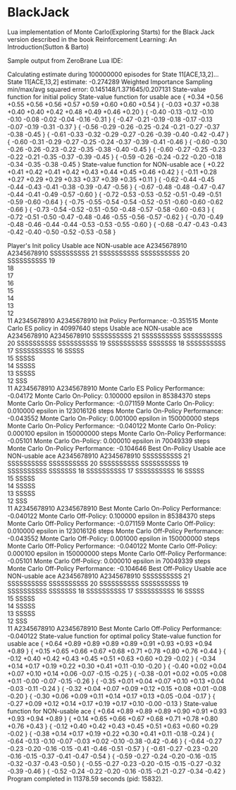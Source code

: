 # BlackJack

Lua implementation of Monte Carlo(Exploring Starts) for the Black Jack version described in the book Reinforcement Learning: An Introduction(Sutton & Barto)

Sample output from ZeroBrane Lua IDE:

Calculating estimate during 100000000 episodes for State 11[ACE,13,2]...
State 11[ACE,13,2] estimate: -0.274289
Weighted Importance Sampling min/max/avg squared error: 0.145148/1.371645/0.207131
State-value function for initial policy
State-value function for usable ace
{ +0.34 +0.56 +0.55 +0.56 +0.56 +0.57 +0.59 +0.60 +0.60 +0.54  }
{ -0.03 +0.37 +0.38 +0.40 +0.40 +0.42 +0.48 +0.49 +0.46 +0.20  }
{ -0.40 -0.13 -0.12 -0.10 -0.10 -0.08 -0.02 -0.04 -0.16 -0.31  }
{ -0.47 -0.21 -0.19 -0.18 -0.17 -0.13 -0.07 -0.19 -0.31 -0.37  }
{ -0.56 -0.29 -0.26 -0.25 -0.24 -0.21 -0.27 -0.37 -0.38 -0.45  }
{ -0.61 -0.33 -0.32 -0.29 -0.27 -0.26 -0.39 -0.40 -0.42 -0.47  }
{ -0.60 -0.31 -0.29 -0.27 -0.25 -0.24 -0.37 -0.39 -0.41 -0.46  }
{ -0.60 -0.30 -0.26 -0.26 -0.23 -0.22 -0.35 -0.38 -0.40 -0.45  }
{ -0.60 -0.27 -0.25 -0.23 -0.22 -0.21 -0.35 -0.37 -0.39 -0.45  }
{ -0.59 -0.26 -0.24 -0.22 -0.20 -0.18 -0.34 -0.35 -0.38 -0.45  }
State-value function for NON-usable ace
{ +0.22 +0.41 +0.42 +0.41 +0.42 +0.43 +0.44 +0.45 +0.46 +0.42  }
{ -0.11 +0.28 +0.27 +0.29 +0.29 +0.33 +0.37 +0.39 +0.35 +0.11  }
{ -0.62 -0.44 -0.45 -0.44 -0.43 -0.41 -0.38 -0.39 -0.47 -0.56  }
{ -0.67 -0.48 -0.48 -0.47 -0.47 -0.44 -0.41 -0.49 -0.57 -0.60  }
{ -0.72 -0.53 -0.53 -0.52 -0.51 -0.49 -0.51 -0.59 -0.60 -0.64  }
{ -0.75 -0.55 -0.54 -0.54 -0.52 -0.51 -0.60 -0.60 -0.62 -0.66  }
{ -0.73 -0.54 -0.52 -0.51 -0.50 -0.48 -0.57 -0.58 -0.60 -0.63  }
{ -0.72 -0.51 -0.50 -0.47 -0.48 -0.46 -0.55 -0.56 -0.57 -0.62  }
{ -0.70 -0.49 -0.48 -0.46 -0.44 -0.44 -0.53 -0.53 -0.55 -0.60  }
{ -0.68 -0.47 -0.43 -0.43 -0.42 -0.40 -0.50 -0.52 -0.53 -0.58  }


Player's Init policy
Usable ace    NON-usable ace
A2345678910   A2345678910
SSSSSSSSSS 21 SSSSSSSSSS
SSSSSSSSSS 20 SSSSSSSSSS
           19           
           18           
           17           
           16           
           15           
           14           
           13           
           12           
           11
A2345678910   A2345678910
Init Policy Performance: 	-0.351515
Monte Carlo ES policy in 40997640 steps
Usable ace    NON-usable ace
A2345678910   A2345678910
SSSSSSSSSS 21 SSSSSSSSSS
SSSSSSSSSS 20 SSSSSSSSSS
SSSSSSSSSS 19 SSSSSSSSSS
 SSSSSSS   18 SSSSSSSSSS
           17 SSSSSSSSSS
           16  SSSSS    
           15  SSSSS    
           14  SSSSS    
           13  SSSSS    
           12    SSS    
           11
A2345678910   A2345678910
Monte Carlo ES Policy Performance: 	-0.04172
Monte Carlo On-Policy: 0.100000 epsilon in 85384370 steps
Monte Carlo On-Policy Performance: 	-0.071159
Monte Carlo On-Policy: 0.010000 epsilon in 123016126 steps
Monte Carlo On-Policy Performance: 	-0.043552
Monte Carlo On-Policy: 0.001000 epsilon in 150000000 steps
Monte Carlo On-Policy Performance: 	-0.040122
Monte Carlo On-Policy: 0.000100 epsilon in 150000000 steps
Monte Carlo On-Policy Performance: 	-0.05101
Monte Carlo On-Policy: 0.000010 epsilon in 70049339 steps
Monte Carlo On-Policy Performance: 	-0.104646
Best On-Policy
Usable ace    NON-usable ace
A2345678910   A2345678910
SSSSSSSSSS 21 SSSSSSSSSS
SSSSSSSSSS 20 SSSSSSSSSS
SSSSSSSSSS 19 SSSSSSSSSS
 SSSSSSS   18 SSSSSSSSSS
           17 SSSSSSSSSS
           16  SSSSS    
           15  SSSSS    
           14  SSSSS    
           13  SSSSS    
           12    SSS    
           11
A2345678910   A2345678910
Best Monte Carlo On-Policy Performance: 	-0.040122
Monte Carlo Off-Policy: 0.100000 epsilon in 85384370 steps
Monte Carlo Off-Policy Performance: 	-0.071159
Monte Carlo Off-Policy: 0.010000 epsilon in 123016126 steps
Monte Carlo Off-Policy Performance: 	-0.043552
Monte Carlo Off-Policy: 0.001000 epsilon in 150000000 steps
Monte Carlo Off-Policy Performance: 	-0.040122
Monte Carlo Off-Policy: 0.000100 epsilon in 150000000 steps
Monte Carlo Off-Policy Performance: 	-0.05101
Monte Carlo Off-Policy: 0.000010 epsilon in 70049339 steps
Monte Carlo Off-Policy Performance: 	-0.104646
Best Off-Policy
Usable ace    NON-usable ace
A2345678910   A2345678910
SSSSSSSSSS 21 SSSSSSSSSS
SSSSSSSSSS 20 SSSSSSSSSS
SSSSSSSSSS 19 SSSSSSSSSS
 SSSSSSS   18 SSSSSSSSSS
           17 SSSSSSSSSS
           16  SSSSS    
           15  SSSSS    
           14  SSSSS    
           13  SSSSS    
           12    SSS    
           11
A2345678910   A2345678910
Best Monte Carlo Off-Policy Performance: 	-0.040122
State-value function for optimal policy
State-value function for usable ace
{ +0.64 +0.89 +0.89 +0.89 +0.89 +0.91 +0.93 +0.93 +0.94 +0.89  }
{ +0.15 +0.65 +0.66 +0.67 +0.68 +0.71 +0.78 +0.80 +0.76 +0.44  }
{ -0.12 +0.40 +0.42 +0.43 +0.45 +0.51 +0.63 +0.60 +0.29 -0.02  }
{ -0.34 +0.14 +0.17 +0.19 +0.22 +0.30 +0.41 +0.11 -0.10 -0.20  }
{ -0.40 +0.02 +0.04 +0.07 +0.10 +0.14 +0.06 -0.07 -0.15 -0.25  }
{ -0.38 -0.01 +0.02 +0.05 +0.08 +0.11 -0.00 -0.07 -0.15 -0.26  }
{ -0.35 +0.01 +0.04 +0.07 +0.10 +0.13 +0.04 -0.03 -0.11 -0.24  }
{ -0.32 +0.04 +0.07 +0.09 +0.12 +0.15 +0.08 +0.01 -0.08 -0.20  }
{ -0.30 +0.06 +0.09 +0.11 +0.14 +0.17 +0.13 +0.05 -0.04 -0.17  }
{ -0.27 +0.09 +0.12 +0.14 +0.17 +0.19 +0.17 +0.10 -0.00 -0.13  }
State-value function for NON-usable ace
{ +0.64 +0.89 +0.89 +0.89 +0.90 +0.91 +0.93 +0.93 +0.94 +0.89  }
{ +0.14 +0.65 +0.66 +0.67 +0.68 +0.71 +0.78 +0.80 +0.76 +0.43  }
{ -0.12 +0.40 +0.42 +0.43 +0.45 +0.51 +0.63 +0.60 +0.29 -0.02  }
{ -0.38 +0.14 +0.17 +0.19 +0.22 +0.30 +0.41 +0.11 -0.18 -0.24  }
{ -0.64 -0.13 -0.10 -0.07 -0.03 +0.02 -0.10 -0.38 -0.42 -0.46  }
{ -0.64 -0.27 -0.23 -0.20 -0.16 -0.15 -0.41 -0.46 -0.51 -0.57  }
{ -0.61 -0.27 -0.23 -0.20 -0.16 -0.15 -0.37 -0.41 -0.47 -0.54  }
{ -0.59 -0.27 -0.24 -0.20 -0.16 -0.15 -0.32 -0.37 -0.43 -0.50  }
{ -0.55 -0.27 -0.23 -0.20 -0.15 -0.15 -0.27 -0.32 -0.39 -0.46  }
{ -0.52 -0.24 -0.22 -0.20 -0.16 -0.15 -0.21 -0.27 -0.34 -0.42  }
Program completed in 11378.59 seconds (pid: 15832).
